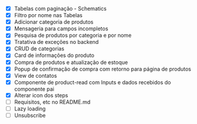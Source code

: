 - [x] Tabelas com paginação - Schematics
- [x] Filtro por nome nas Tabelas
- [x] Adicionar categoria de produtos
- [x] Mensageria para campos incompletos
- [x] Pesquisa de produtos por categoria e por nome
- [x] Tratativa de exceções no backend
- [x] CRUD de categorias
- [x] Card de informações do produto
- [x] Compra de produtos e atualização de estoque
- [x] Popup de confirmação de compra com retorno para página de produtos
- [x] View de contatos
- [x] Componente de product-read com Inputs e dados recebidos do componente pai
- [x] Alterar icon dos steps
- [ ] Requisitos, etc no README.md
- [ ] Lazy loading
- [ ] Unsubscribe
